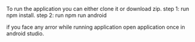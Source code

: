 
To run the application  you can either clone it or download zip.
step 1: run  npm install.
step 2: run  npm run android

if you face any arror while running application open application once in android studio.
